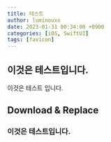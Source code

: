 ```yaml
---
title: 테스트
author: luminouxx
date: 2023-01-31 00:34:00 +0900
categories: [iOS, SwiftUI]
tags: [favicon]
---
```


## 이것은 테스트입니다.

이것은 테스트 입니다.

## Download & Replace

### 이것은 테스트입니다.